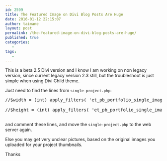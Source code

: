 ```yaml
---
id: 2599
title: The Featured Image on Divi Blog Posts Are Huge
date: 2016-01-12 22:15:07
author: taimane
layout: post
permalink: /the-featured-image-on-divi-blog-posts-are-huge/
published: true
categories:
   -
tags:
   -
---
```

This is a beta 2.5 Divi version and I know I am working on non legacy version, since current legacy version 2.3 still, but the troubleshoot is just simple when using Divi Child theme. 

Just need to find the lines from <code>single-project.php</code>:
<pre>//$width = (int) apply_filters( 'et_pb_portfolio_single_image_width', 1080 );
//$height = (int) apply_filters( 'et_pb_portfolio_single_image_height', 9999 );
</pre>
and comment these lines, and move the <code>single-project.php</code> to the web server again.

Else you may get very unclear pictures, based on the original images you uploaded for your project thumbnails.

Thanks
  

